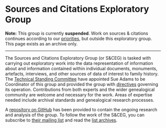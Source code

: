 Sources and Citations Exploratory Group
=======================================

**Note:** This group is currently **suspended**.  Work on sources & citations
continues according to our [priorities](/priorities), but outside this
exploratory group.  This page exists as an archive only.

* * *

The Sources and Citations Exploratory Group (or S&CEG) is tasked with
carrying out exploratory work into the data representation of
information about and information contained within individual documents,
monuments, artefacts, interviews, and other sources of data of interest
to family history. The [Technical Standing Committee](/) have
appointed Sue Adams to be Coordinator of this group and provided the
group with [directives](directives) governing its operation.
Contributions from both experts and the wider genealogical community are
welcome and necessary for the work. Areas of expertise needed include
archival standards and genealogical research processes. 

A [repository on
GitHub](https://github.com/fhiso/sources-and-citations-eg) has been
provided to contain the ongoing research and analysis of the group. To
follow the work of the S&CEG, you can subscribe to [their mailing
list](http://fhiso.org/mailman/listinfo/sources-citations_fhiso.org) and
read the [list
archives](http://fhiso.org/pipermail/sources-citations_fhiso.org/).
